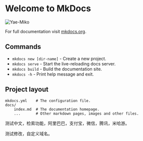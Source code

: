 # Welcome to MkDocs

![Yae-Miko](https://picgo-1256575825.cos.ap-guangzhou.myqcloud.com/3f4ada7564bd697e3a22596edf8977cdd2f100a8_s2_n1.jpg)

For full documentation visit [mkdocs.org](https://www.mkdocs.org).

## Commands

* `mkdocs new [dir-name]` - Create a new project.
* `mkdocs serve` - Start the live-reloading docs server.
* `mkdocs build` - Build the documentation site.
* `mkdocs -h` - Print help message and exit.

## Project layout

    mkdocs.yml    # The configuration file.
    docs/
        index.md  # The documentation homepage.
        ...       # Other markdown pages, images and other files.

测试中文，检索功能，阿里巴巴，支付宝，微信，腾讯，米哈游。

测试修改，自定义域名。
